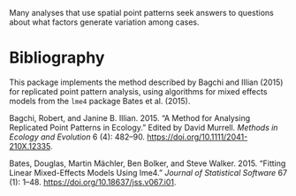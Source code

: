 Many analyses that use spatial point patterns seek answers to questions
about what factors generate variation among cases.

# Bibliography

This package implements the method described by Bagchi and Illian (2015)
for replicated point pattern analysis, using algorithms for mixed
effects models from the `lme4` package Bates et al. (2015).

Bagchi, Robert, and Janine B. Illian. 2015. “A Method for Analysing
Replicated Point Patterns in Ecology.” Edited by David Murrell. *Methods
in Ecology and Evolution* 6 (4): 482–90.
<https://doi.org/10.1111/2041-210X.12335>.

Bates, Douglas, Martin Mächler, Ben Bolker, and Steve Walker. 2015.
“Fitting Linear Mixed-Effects Models Using
<span class="nocase">lme4</span>.” *Journal of Statistical Software* 67
(1): 1–48. <https://doi.org/10.18637/jss.v067.i01>.
